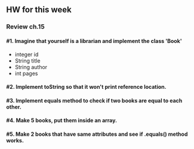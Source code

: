 ## HW for this week  

### Review ch.15  
#### #1. Imagine that yourself is a librarian and implement the class 'Book'
- integer id  
- String title  
- String author  
- int pages  
#### #2. Implement toString so that it won't print reference location.
#### #3. Implement equals method to check if two books are equal to each other.
#### #4. Make 5 books, put them inside an array.
#### #5. Make 2 books that have same attributes and see if .equals() method works.
